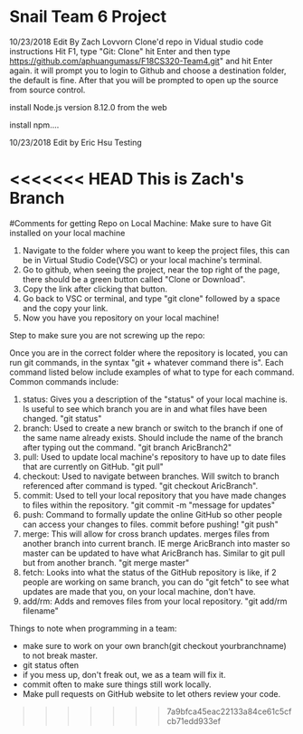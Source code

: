 # Snail Team 6 Project

10/23/2018 Edit By Zach Lovvorn
Clone'd repo in Vidual studio code instructions
Hit F1, type "Git: Clone"
hit Enter and then type https://github.com/aphuangumass/F18CS320-Team4.git" and hit Enter again.
it will prompt you to login to Github and choose a destination folder, the default is fine. After that you will be prompted to open up the source from source control.

install Node.js version 8.12.0 from the web

install npm....

10/23/2018 Edit by Eric Hsu
Testing 

<<<<<<< HEAD
This is Zach's Branch
=======

#Comments for getting Repo on Local Machine:
Make sure to have Git installed on your local machine

1. Navigate to the folder where you want to keep the project files, this can be in Virtual Studio Code(VSC) or your local machine's terminal.
2. Go to github, when seeing the project, near the top right of the page, there should be a green button called "Clone or Download". 
3. Copy the link after clicking that button.
4. Go back to VSC or terminal, and type "git clone" followed by a space and the copy your link. 
5. Now you have you repository on your local machine!

Step to make sure you are not screwing up the repo:

Once you are in the correct folder where the repository is located, you can run git commands, in the syntax "git + whatever command there is". Each command listed below include examples of what to type for each command. Common commands include:

  1. status: Gives you a description of the "status" of your local machine is. Is useful to see which branch you are in and          what files have been changed. "git status"
  2. branch: Used to create a new branch or switch to the branch if one of the same name already exists. Should include the name of the branch after typing out the command. "git branch AricBranch2"
  3. pull: Used to update local machine's repository to have up to date files that are currently on GitHub. "git pull"
  4. checkout: Used to navigate between branches. Will switch to branch referenced after command is typed. "git checkout AricBranch".
  5. commit: Used to tell your local repository that you have made changes to files within the repository. "git commit -m "message for          updates"
  6. push: Command to formally update the online GitHub so other people can access your changes to files. commit before pushing! "git          push"
  7. merge: This will allow for cross branch updates. merges files from another branch into current branch. IE merge AricBranch into          master so master can be updated to have what AricBranch has. Similar to git pull but from another branch. "git merge master"
  8. fetch: Looks into what the status of the GitHub repository is like, if 2 people are working on same branch, you can do "git fetch"       to see what updates are made that you, on your local machine, don't have.
  9. add/rm: Adds and removes files from your local repository. "git add/rm filename"

Things to note when programming in a team:
- make sure to work on your own branch(git checkout yourbranchname) to not break master.
- git status often
- if you mess up, don't freak out, we as a team will fix it.
- commit often to make sure things still work locally.
- Make pull requests on GitHub website to let others review your code.
>>>>>>> 7a9bfca45eac22133a84ce61c5cfcb71edd933ef

